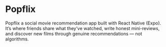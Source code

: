 # Popflix
Popflix a social movie recommendation app built with React Native (Expo). It’s where friends share what they’ve watched, write honest mini-reviews, and discover new films through genuine recommendations — not algorithms.
